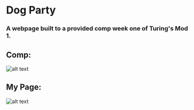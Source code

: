 # Dog Party

 ### A webpage built to a provided comp week one of Turing's Mod 1.

## Comp:
<!--
![dog-party-comp](https://user-images.githubusercontent.com/48163945/63217961-410d4580-c13f-11e9-86bd-e8a603b9e96e.jpg "Provided Comp") -->

![alt text](https://frontend.turing.io/assets/images/projects/zen-garden/zen-garden-01.jpg "Provided Comp")

## My Page:

![alt text](https://user-images.githubusercontent.com/48163945/63217970-8d588580-c13f-11e9-8ba4-cb05bd6a4c94.jpg "My Page")
<!--
![dog-party-my-page](https://user-images.githubusercontent.com/48163945/63217970-8d588580-c13f-11e9-8ba4-cb05bd6a4c94.jpg "My Page") -->
